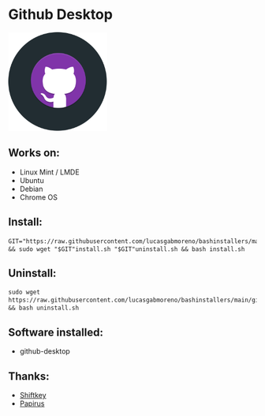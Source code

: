 # Github Desktop
<img src="preview.svg" width="200">

## Works on:
* Linux Mint / LMDE
* Ubuntu
* Debian
* Chrome OS

## Install:
```
GIT="https://raw.githubusercontent.com/lucasgabmoreno/bashinstallers/main/github/" && sudo wget "$GIT"install.sh "$GIT"uninstall.sh && bash install.sh
```

## Uninstall:
```
sudo wget https://raw.githubusercontent.com/lucasgabmoreno/bashinstallers/main/github/uninstall.sh && bash uninstall.sh
```

## Software installed:
* github-desktop

## Thanks:
* [Shiftkey](https://github.com/shiftkey/desktop)
* [Papirus](https://github.com/PapirusDevelopmentTeam)
